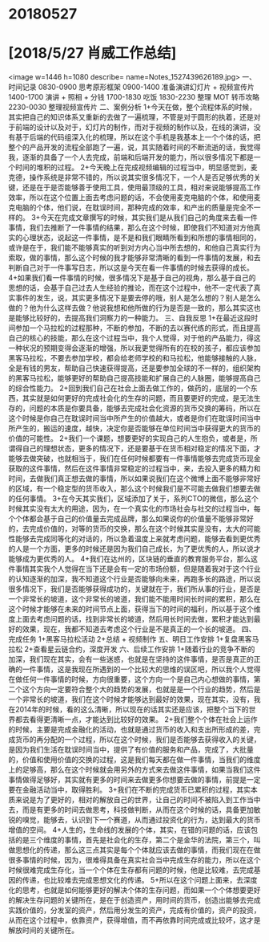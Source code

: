 # 20180527

# [2018/5/27 肖威工作总结]
<image w=1446 h=1080 describe= name=Notes_1527439626189.jpg>
一、时间记录
0830-0900 思考原形框架
0900-1400 准备演讲幻灯片 + 视频宣传片
1400-1700 演讲 + 照相 + 分钱
1700-1830 吃饭
1830-2230 整理 MOT 转币攻略
2230-0030 整理视频宣传片
二、案例分析
1+今天在做，整个流程体系的时候，其实把自己的知识体系又重新的去做了一遍梳理，不管是对于圆形的执着，还是对于前端的设计以及对于，幻灯片的制作，而对于视频的制作以及，在线的演讲，没有基于后端的代码组深入化的梳理，所以在这个手机是我基本上一个个体的话，把整个的产品开发的流程全部跑了一遍，说，其实随着时间的不断流逝的话，我觉得我，逐渐的具备了一个人去完成，前端和后端开发的能力，所以很多情况下都是一个时间的堆积的过程。
2+今天晚上在完成视频编辑的过程当中，明显感觉到，麦克德，操作系统是非常不错的，所以说其实很多情况下，一个人是否足够优秀的关键，还是在于是否能够善于使用工具，使用最顶级的工具，相对来说能够提高工作效率，所以在这个位置上面去考虑问题的话，不会使用麦克电脑的个体，和使用麦克电脑的个体，他们说，在耽误时间，那种完成的效率，和产出的质量是完全不一样的。
3+今天在完成文章撰写的时候，其实我们是从我们自己的角度来去看一件事情，我们去推断了一件事情的结果，那么在这个时候，即使我们不知道对方他真实的心理状态，说起这一件事情，是不是和我们眼睛所看到和所想的事情相同的，或许是在于，我们能不能够真实的听到对方内心当中所去想的，和他自己真实行为索取，做的事情，那么这个时候的我才能够非常清晰的看到一件事情的发展，和去判断自己对于一件事写日志，所以这是今天在看一件事情的时候去获得的成长。
4+如果我们看一件事情的时候，很多情况下是基于自己的视角，那么基于自己的思想的话，会基于自己过去人生经验的推论，而在这个过程中，他不一定代表了真实事件的发生，说，其实更多情况下是要去停的哦，别人是怎么想的？别人是怎么做的？他为什么这样去做？他说我想和他所做的行为是否是一致的，那么其实这也是能够比较好的，去提高我们洞察力的一种能力。
三、自我反思
1+在最近这段时间参加一个马拉松的过程那种，不断的参加，不断的去以赛代练的形式，而且提高自己的核心的技能，那么在这个过程当中，我个人觉得，对于他的产品能力，得这一种状况的预期变得会逐渐的增强，所以我更觉得所有的在校的孩子，都应该参加黑客马拉松，不要去参加学校，都会给老师学校的和马拉松，他能够接触的人脉，全是有钱的男友，帮助自己快速获得提高，还是要参加全球的不一样的，组织架构的黑客马拉松，能够更好的帮助自己提高技能和扩展自己的人脉圈，能够提高自己的综合性能力。
2+回到我们自己在社会上面去做工作的，做药的，底层的一个东西，其实就是如何更好的完成社会化的生存的问题，而且要更好的完成，是无法生存的，问题的本质是你要具备，能够去完成社会化资源的货币交换的筹码，所以在这个时候是你自己在耽误时间当中所产生的价值越大，或者是你们在耽误时间当中所产生的，搬运的速度，越快，决定你是否能够在单位时间当中获得更大的货币的价值的可能性。
2+我们一个课题，想要更好的实现自己的人生抱负，或者是，所谓得自己的理想状态，更多的情况下，还是要基于在货币相对稳定的情况下面，才能够去做突破，也就相当于，我们在任何时候都要有一件事情能够去完成货币现金获取的这件事情，然后在这件事情非常稳定的过程当中，来，去投入更多的精力和时间，去做我们真正想去做的事情，所以如果说我们在这个微博上面不能够非常好的区域，有一个稳定型的货币收入，那么这个时候我们是不可能去做我们想要去做的任何事情。
3+在今天其实我们，区域添加了关于，系列CTO的微信，那么这个时候其实没有太大的用途，因为，在一个真实化的市场社会与社交的过程当中，每个个体都会基于自己的价值量去完成品牌，那么如果说你的价值量不能够非常好的，去完成价值的，对等的货币的交换，那么在这个时候其实是没有，太大的可能性能够去完成同等化的对话的，所以急着温度上来就考虑问题，能够去看到更优秀的人是一个方面，更多的时候还是因为我们自己成长，为了更优秀的人，所以说才能够成为更优秀的人。
4+我们在达州的，区块链的垂直的教育服务平台，那么这件事情其实我个人觉得在当下还是会有一定的市场份额，但是随着我对于这个行业的认知逐渐的加深，我不知道这个行业是否能够向未来，再跑多长的路途，所以说很多情况下，我们是否能够获得成功的，关键就在于，我们所从事的行业，是否是一个非常长的坡道，这个非常长的坡道，我们能不能用时间长时间的累积，那么在这个时候才能够在未来的时间节点上面，获得当下的时间的福利，所以基于这个维度上面去考虑问题的话，找到非常长的坡道，然后用长时间去做，累积才能达到最好的效果，现在，我都不知道去考虑这个行业是不是真正的一个长的坡道。
四、完成任务
1+黑客马拉松活动
2+总结 + 视频制作
五、明日工作安排
1+复盘黑客马拉松
2+查看星云链合约，深度开发
六、后续工作安排
1+随着行业的竞争不断的加深，我们现在其实，会有一些迷惑，也就是在坚持的这件事情，是否是真正的正确的一件事情，这是我现在所遇到的一个比较大的思维的误区吧，所以我个人觉得在做任何一件事情的时候，方向很重要，这个方向一个是自己内心想做的事情，第二个这个方向一定要符合整个大的趋势的发展，也就是是一个行业的趋势，然后是一个非常长的坡道，我们在这个时候才能够达到最好的效果，现在其实，没有，我在2014年的时候，看的这么清晰，所以现在的话其实还是应该，把整个当下的世界都去看得更清晰一点，才能达到比较好的效果。
2+我们整个个体在社会上运作的时候，主要是完成金融化的活动，也就是通过货币的收入和支出所形成的差，完成货币的再分配的一个过程，所以在这个时候，我们是否能够去获得收入的关键，是因为我们生活在耽误时间当中，提供了有价值的服务和产品，完成了，大批量的，价值和使用价值的交换的过程，这是我们每天都在做一件事情，当我们的维度上的足够高，那么在这个时候就会用另外的方式来去做这件事情，如果当我们这件事情做得足够好，其实就有更多的时间来去做更多你想要去做的事情，前提是一定要在金融活动当中，取得胜利。
3+我们在不断的完成货币已累积的过程，其实本质来说是为了更好的，相对的解放自己的世界，让自己的时间不被陷入到工作当中去，而是有更多的时间去做思考，科技做判断，从而在这个时候的话，具备更加敏锐的嗅觉，能够去，认识到下一个赛道，从而通过投资化的行为，达到最大的货币增值的空间。
4+人生的，生命线的发展的个体，其实，在错的问题的话，应该包括的是三个维度的事情，首先是社会化的生存，第二个是金华的法院，第三个，叫做思想化的传递，那么这三点其实是每个个体就应该去做的事情，而我们现在在做很多事情的时候，因为，很难得具备在真实社会当中完成生存的能力，所以在这个时候很难完成生存化，当一个个体在生存都有问题的时候，他是比较难，去完成基因的传递，也比较难去完成思想文化的传递。
5+所以在这个问题上面来，去深度化的思考，也就是如何能够更好的解决个体的生存问题，而如果一个个体想要更好的解决生存问题的关键所在，是在于创造资产，用时间的货币，创造出能够去完成实践价值的，分发室的资产，然后用分发生的资产，完成有价值的，资产的投资，从而在这个过程中，依靠资产，获得增值，而不再依靠时间完成或比较坏，这才是解放时间的关键所在。
